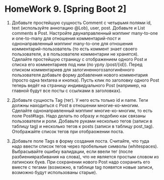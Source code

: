 # HomeWork 9. [Spring Boot 2]
1. Добавьте простейшую сущность Comment с четырьмя полями id, text (используйте аннотацию @Lob), user, post. Добавьте и List<Comment> comments в Post. Настройте двунаправленный мэппинг many-to-one и one-to-many для отношения 	комментарий-пост и однонаправленный мэппинг many-to-one для отношения комментарий-пользователь (то есть коммент знает своего пользователя, а в пользователе комментарии не хранятся). Сделайте простейшую страницу с отображением одного Post и списка его комментариев под ним (по урлу /post/{id}). Перед списком комментариев для залогиненногозалогинённого пользователя добавьте форму добавления нового комментария (просто одна textarea и кнопка). Пусть клик по заголовку одного Post теперь ведёт на страницу индивидуального Post (например, на главной будут все посты с ссылками в заголовках).

2. Добавьте сущность Tag (тег). У него есть только id и name. Теги должны находиться с Post в отношении многие-ко-многим. Сделайте однонаправленный мэппинг многие-ко-многим, то есть поле Post#tags. Надо делать по образу и подобию как связаны пользователи и роли. Добавьте руками несколько тегов (записи в таблицу tag) и несколько тегов к posts (записи в таблицу post_tag). Отображайте список тегов при отобраожении поста.

3. Добавьте поле Tags в форму создания поста. Считайте, что туда надо ввести список тегов через пробельные символы (whitespaces). Выбрасывайте ошибку валидации, если ввели тег (после разбиенияразбивания на слова), что не является простым словом из латинских букв. При сохранении нового Post надо сохранить его вместе с тегами (возможно, в таблице tag появятся новые записи, возможно будут использованы старые).
